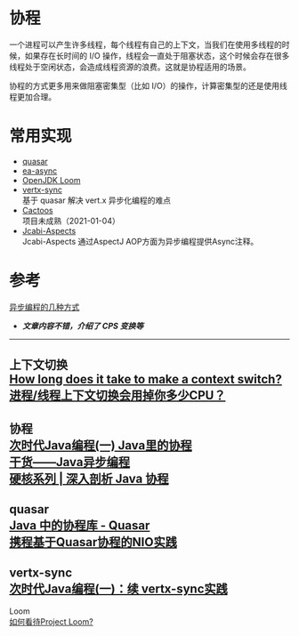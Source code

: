 # 协程
一个进程可以产生许多线程，每个线程有自己的上下文，当我们在使用多线程的时候，如果存在长时间的 I/O 操作，线程会一直处于阻塞状态，这个时候会存在很多线程处于空闲状态，会造成线程资源的浪费。这就是协程适用的场景。

协程的方式更多用来做阻塞密集型（比如 I/O）的操作，计算密集型的还是使用线程更加合理。

# 常用实现
* [quasar](https://github.com/puniverse/quasar)
* [ea-async](https://github.com/electronicarts/ea-async)
* [OpenJDK Loom](https://github.com/openjdk/loom)
* [vertx-sync](https://github.com/vert-x3/vertx-sync/)  
  基于 quasar 解决 vert.x 异步化编程的难点
* [Cactoos](https://github.com/yegor256/cactoos)  
  项目未成熟（2021-01-04）
* [Jcabi-Aspects](https://github.com/jcabi/jcabi-aspects)  
  Jcabi-Aspects 通过AspectJ AOP方面为异步编程提供Async注释。
  

# 参考

[异步编程的几种方式](https://ericfu.me/several-ways-to-aync/)  
+ ***文章内容不错，介绍了 CPS 变换等***
---
上下文切换  
[How long does it take to make a context switch?](https://blog.tsunanet.net/2010/11/how-long-does-it-take-to-make-context.html)  
[进程/线程上下文切换会用掉你多少CPU？](https://zhuanlan.zhihu.com/p/79772089)
--- 
协程  
[次时代Java编程(一) Java里的协程](https://segmentfault.com/a/1190000005342905)  
[干货——Java异步编程](https://www.jianshu.com/p/e752ed187826)  
[硬核系列 | 深入剖析 Java 协程](https://xie.infoq.cn/article/cef6d2931a54f85142d863db7)
---
quasar  
[Java 中的协程库 - Quasar](https://www.cnblogs.com/jmcui/p/12511623.html)  
[携程基于Quasar协程的NIO实践](https://www.infoq.cn/article/umyqimhkwiyjhbp05mxb)
---
vertx-sync  
[次时代Java编程(一)：续 vertx-sync实践](https://segmentfault.com/a/1190000006098059)
--- 
Loom  
[如何看待Project Loom?](https://www.zhihu.com/question/67579790)

